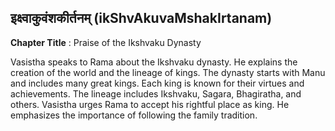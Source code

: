 ## इक्ष्वाकुवंशकीर्तनम् (ikShvAkuvaMshakIrtanam)
**Chapter Title** : Praise of the Ikshvaku Dynasty

Vasistha speaks to Rama about the Ikshvaku dynasty. He explains the creation of the world and the lineage of kings. The dynasty starts with Manu and includes many great kings. Each king is known for their virtues and achievements. The lineage includes Ikshvaku, Sagara, Bhagiratha, and others. Vasistha urges Rama to accept his rightful place as king. He emphasizes the importance of following the family tradition.